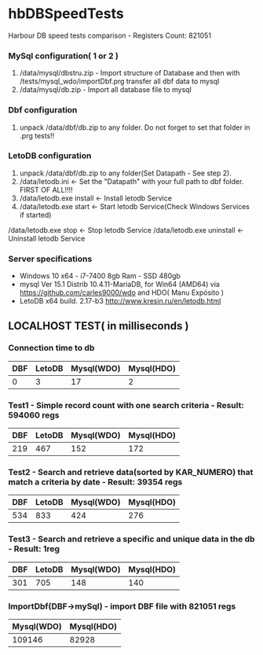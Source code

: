 # hbDBSpeedTests
Harbour DB speed tests comparison - Registers Count: 821051

### MySql configuration( 1 or 2 ) 

1) /data/mysql/dbstru.zip  - Import structure of Database and then with /tests/mysql_wdo/importDbf.prg transfer all dbf data to mysql
2) /data/mysql/db.zip - Import all database file to mysql

### Dbf configuration

1) unpack /data/dbf/db.zip to any folder. Do not forget to set that folder in .prg tests!!

### LetoDB configuration

1) unpack /data/dbf/db.zip to any folder(Set Datapath - See step 2). 
2) /data/letodb.ini <- Set the "Datapath" with your full path to dbf folder. FIRST OF ALL!!!!
3) /data/letodb.exe install <- Install letodb Service
4) /data/letodb.exe start <- Start letodb Service(Check Windows Services if started)

/data/letodb.exe stop <- Stop letodb Service
/data/letodb.exe uninstall <- Uninstall letodb Service

### Server specifications 

- Windows 10 x64 - i7-7400 8gb Ram - SSD 480gb
- mysql  Ver 15.1 Distrib 10.4.11-MariaDB, for Win64 (AMD64) via https://github.com/carles9000/wdo and HDO( Manu Expósito )
- LetoDB x64 build. 2.17-b3 http://www.kresin.ru/en/letodb.html


## LOCALHOST TEST( in milliseconds )

### Connection time to db
| DBF    | LetoDB | Mysql(WDO)  | Mysql(HDO)  |
| ------ | ------ | ----------- | ----------- |
|    0   |    3   |   17        |  2          |

### Test1 - Simple record count with one search criteria - Result: 594060 regs
| DBF    | LetoDB | Mysql(WDO)  | Mysql(HDO)  |
| ------ | ------ | ----------- | ----------- |
|  219   |  467   |  152        |  172        |

### Test2 - Search and retrieve data(sorted by KAR_NUMERO) that match a criteria by date - Result: 39354 regs
| DBF    | LetoDB | Mysql(WDO)  | Mysql(HDO)  |
| ------ | ------ | ----------- | ----------- |
| 534    |  833   | 424         |  276        |

### Test3 - Search and retrieve a specific and unique data in the db - Result: 1reg
| DBF    | LetoDB | Mysql(WDO)  | Mysql(HDO)  |
| ------ | ------ | ----------- | ----------- |
|  301   |  705   |  148        |  140        |

### ImportDbf(DBF->mySql) - import DBF file with 821051 regs 

| Mysql(WDO)  | Mysql(HDO)  |
| ----------- | ----------- |
|  109146     |  82928      |


